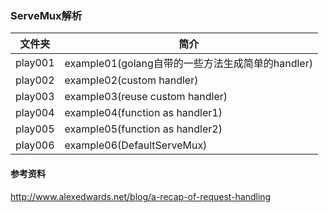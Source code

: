 ### ServeMux解析

|文件夹|简介|
|---|---|
|play001|example01(golang自带的一些方法生成简单的handler)|
|play002|example02(custom handler)|
|play003|example03(reuse custom handler)|
|play004|example04(function as handler1)|
|play005|example05(function as handler2)|
|play006|example06(DefaultServeMux)|

#### 参考资料
http://www.alexedwards.net/blog/a-recap-of-request-handling